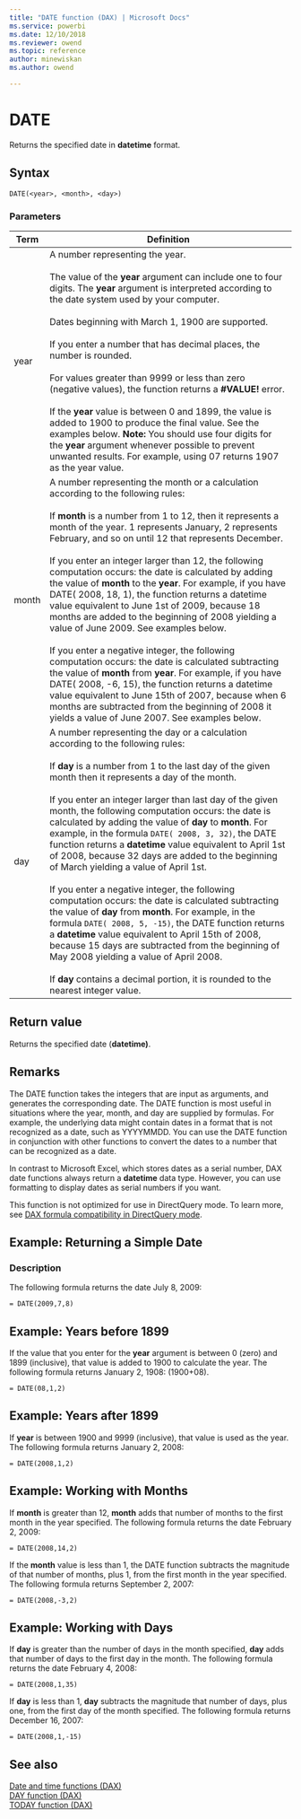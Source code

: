 ```yaml
---
title: "DATE function (DAX) | Microsoft Docs"
ms.service: powerbi 
ms.date: 12/10/2018
ms.reviewer: owend
ms.topic: reference
author: minewiskan
ms.author: owend

---
```

# DATE

Returns the specified date in **datetime** format.  
  
## Syntax  
  
```dax
DATE(<year>, <month>, <day>)  
```
  
### Parameters  
  
|Term|Definition|  
|--------|--------------|  
|year|A number representing the year.<br /><br />The value of the **year** argument can include one to four digits. The **year** argument is interpreted according to the date system used by your computer.<br /><br />Dates beginning with March 1, 1900 are supported.<br /><br />If you enter a number that has decimal places, the number is rounded.<br /><br />For values greater than 9999 or less than zero (negative values), the function returns a **#VALUE!** error.<br /><br />If the **year** value is between 0 and 1899, the value is added to 1900 to produce the final value. See the examples below. **Note:** You should use four digits for the **year** argument whenever possible to prevent unwanted results. For example, using 07 returns 1907 as the year value.|  
|month|A number representing the month or a calculation according to the following rules:<br /><br />If **month** is a number from 1 to 12, then it represents a month of the year. 1 represents January, 2 represents February, and so on until 12 that represents December.<br /><br />If you enter an integer larger than 12, the following computation occurs: the date is calculated by adding the value of **month** to the **year**. For example, if you have DATE( 2008, 18, 1), the function returns a datetime value equivalent to June 1st of 2009, because 18 months are added to the beginning of 2008 yielding a value of June 2009. See examples below.<br /><br />If you enter a negative integer, the following computation occurs: the date is calculated subtracting the value of **month** from **year**. For example, if you have DATE( 2008, -6, 15), the function returns a datetime value equivalent to June 15th of 2007, because when 6 months are subtracted from the beginning of 2008 it yields a value of June 2007. See examples below.|  
|day|A number representing the day or a calculation according to the following rules:<br /><br />If **day** is a number from 1 to the last day of the given month then it represents a day of the month.<br /><br />If you enter an integer larger than last day of the given month, the following computation occurs: the date is calculated by adding the value of **day** to **month**. For example, in the formula `DATE( 2008, 3, 32)`, the DATE function returns a **datetime** value equivalent to April 1st of 2008, because 32 days are added to the beginning of March yielding a value of April 1st.<br /><br />If you enter a negative integer, the following computation occurs: the date is calculated subtracting the value of **day** from **month**. For example, in the formula `DATE( 2008, 5, -15)`, the DATE function returns a **datetime** value equivalent to April 15th of 2008, because 15 days are subtracted from the beginning of May 2008 yielding a value of April 2008.<br /><br />If **day** contains a decimal portion, it is rounded to the nearest integer value.|  
  
## Return value

Returns the specified date (**datetime)**.  
  
## Remarks

The DATE function takes the integers that are input as arguments, and generates the corresponding date. The DATE function is most useful in situations where the year, month, and day are supplied by formulas. For example, the underlying data might contain dates in a format that is not recognized as a date, such as YYYYMMDD. You can use the DATE function in conjunction with other functions to convert the dates to a number that can be recognized as a date.  
  
In contrast to Microsoft Excel, which stores dates as a serial number, DAX date functions always return a **datetime** data type. However, you can use formatting to display dates as serial numbers if you want.  
  
This function is not optimized for use in DirectQuery mode. To learn more, see  [DAX formula compatibility in DirectQuery mode](https://go.microsoft.com/fwlink/?LinkId=219172).
  
## Example: Returning a Simple Date  
  
### Description

The following formula returns the date July 8, 2009:  
  
```dax
= DATE(2009,7,8)  
```
  
## Example: Years before 1899  

If the value that you enter for the **year** argument is between 0 (zero) and 1899 (inclusive), that value is added to 1900 to calculate the year. The following formula returns January 2, 1908: (1900+08).  
  
```dax
= DATE(08,1,2)  
```
  
## Example: Years after 1899  

If **year** is between 1900 and 9999 (inclusive), that value is used as the year. The following formula returns January 2, 2008:  
  
```dax
= DATE(2008,1,2)  
```
  
## Example: Working with Months  

If **month** is greater than 12, **month** adds that number of months to the first month in the year specified. The following formula returns the date February 2, 2009:  
  
```dax
= DATE(2008,14,2)  
```

If the **month** value is less than 1, the DATE function subtracts the magnitude of that number of months, plus 1, from the first month in the year specified. The following formula returns September 2, 2007:  
  
```dax
= DATE(2008,-3,2)  
```
  
## Example: Working with Days  

If **day** is greater than the number of days in the month specified, **day** adds that number of days to the first day in the month. The following formula returns the date February 4, 2008:  

```dax
= DATE(2008,1,35)  
```

If **day** is less than 1, **day** subtracts the magnitude that number of days, plus one, from the first day of the month specified. The following formula returns December 16, 2007:  
  
```dax
= DATE(2008,1,-15)  
```
  
## See also

[Date and time functions &#40;DAX&#41;](date-and-time-functions-dax.md)  
[DAY function &#40;DAX&#41;](day-function-dax.md)  
[TODAY function &#40;DAX&#41;](today-function-dax.md)